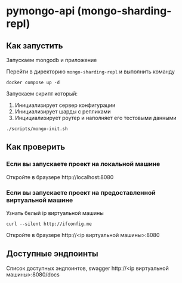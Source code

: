 # pymongo-api (mongo-sharding-repl)

## Как запустить

Запускаем mongodb и приложение

Перейти в директорию `mongo-sharding-repl` и выполнить команду

```shell
docker compose up -d
```

Запускаем скрипт который:
1) Инициализирует сервер конфигурации
2) Инициализирует шарды с репликами
3) Инцициализирует роутер и наполняет его тестовыми данными

```shell
./scripts/mongo-init.sh
```

## Как проверить

### Если вы запускаете проект на локальной машине

Откройте в браузере http://localhost:8080

### Если вы запускаете проект на предоставленной виртуальной машине

Узнать белый ip виртуальной машины

```shell
curl --silent http://ifconfig.me
```

Откройте в браузере http://<ip виртуальной машины>:8080

## Доступные эндпоинты

Список доступных эндпоинтов, swagger http://<ip виртуальной машины>:8080/docs